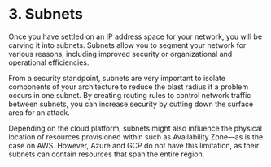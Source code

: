 # 3. Subnets

Once you have settled on an IP address space for your network, you will be carving it into subnets. Subnets allow you to segment your network for various reasons, including improved security or organizational and operational efficiencies. 

From a security standpoint, subnets are very important to isolate components of your architecture to reduce the blast radius if a problem occurs in one subnet. By creating routing rules to control network traffic between subnets, you can increase security by cutting down the surface area for an attack.

Depending on the cloud platform, subnets might also influence the physical location of resources provisioned within such as Availability Zone—as is the case on AWS. However, Azure and GCP do not have this limitation, as their subnets can contain resources that span the entire region.